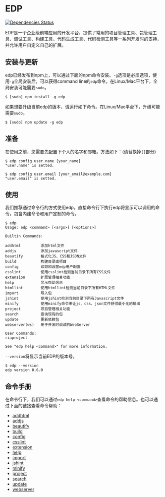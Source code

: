 EDP
==========

[![Dependencies Status](https://david-dm.org/ecomfe/edp.png)](https://david-dm.org/ecomfe/edp)

EDP是一个企业级前端应用的开发平台，提供了常用的项目管理工具、包管理工具、调试工具、构建工具、代码生成工具、代码检测工具等一系列开发时的支持，并允许用户自定义自己的扩展。


安装与更新
-------

edp已经发布到npm上，可以通过下面的npm命令安装。`-g`选项是必须选项，使用`-g`全局安装后，可以获得command line的`edp`命令。在Linux/Mac平台下，全局安装可能需要`sudo`。

    $ [sudo] npm install -g edp

如果想要升级当前edp的版本，请运行如下命令。在Linux/Mac平台下，升级可能需要`sudo`。

    $ [sudo] npm update -g edp

准备
------

在使用之前，您需要先配置下个人的名字和邮箱。方法如下：(请替换掉`[]`部分)

    $ edp config user.name [your_name]
    "user.name" is setted.

    $ edp config user.email [your_email@example.com]
    "user.email" is setted.


使用
------

我们推荐通过命令行的方式使用edp。直接命令行下执行edp将显示可以调用的命令，包含内建命令和用户定制的命令。

    $ edp
    Usage: edp <command> [<args>] [<options>]

    Builtin Commands:

    addhtml         添加html文件
    addjs           添加javascript文件
    beautify        格式化JS、CSS和JSON文件
    build           构建目录或项目
    config          读取和设置edp用户配置
    csslint         使用csslint检测当前目录下所有CSS文件
    extension       扩展管理相关功能
    help            显示帮助信息
    htmllint        使用htmllint检测当前目录下所有HTML文件
    import          导入包
    jshint          使用jshint检测当前目录下所有Javascript文件
    minify          使用minify命令来让js、css、json文件获得最小化的输出
    project         项目管理相关功能
    search          查询现有的包
    update          更新依赖包
    webserver(ws)   用于开发时调试的WebServer

    User Commands:
    riaproject

    See "edp help <command>" for more information.


`--version`将显示当前EDP的版本号。

    $ edp --version
    edp version 0.6.0


命令手册
------

在命令行下，我们可以通过`edp help <command>`查看命令的帮助信息。也可以通过下面的链接查看命令帮助：

- [addhtml](doc/cli/addhtml.md)
- [addjs](doc/cli/addjs.md)
- [beautify](doc/cli/beautify.md)
- [build](doc/cli/build.md)
- [config](doc/cli/config.md)
- [csslint](doc/cli/csslint.md)
- [extension](doc/cli/extension.md)
- [help](doc/cli/help.md)
- [import](doc/cli/import.md)
- [jshint](doc/cli/jshint.md)
- [minify](doc/cli/minify.md)
- [project](doc/cli/project.md)
- [search](doc/cli/search.md)
- [update](doc/cli/update.md)
- [webserver](doc/cli/webserver.md)


